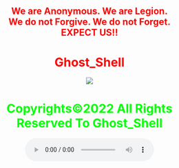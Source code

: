 <html>
    <center>
     <h2 style="color:red">
    We are Anonymous.
    We are Legion.<br>
    We do not Forgive.
    We do not Forget.<br>EXPECT US!!<br></h2>   
    <link rel="icon" type="image/x-icon" href="favicon.ico">
    <link rel="stylesheet" href="world.css">
        <h1 style="color:red">Ghost_Shell</h1><img src="https://i.ibb.co/SmLz9Fr/GHOOST.png"><br>
       <h1 style="color:#00ff00">Copyrights&copy;2022 All Rights Reserved To Ghost_Shell</h1>
        <div class="fa wp-icon">
<a href="https://www.facebook.com/" class="fa wp-icon fa-facebook-f fa-lg"></a>
<a href="https://twitter.com/"class="fa wp-icon fa-twitter fa-lg"></a>
<a href="https://www.instagram.com/"class="fa wp-icon fa-instagram fa-lg"></a>
<a href="https://www.youtube.com/"class="fa wp-icon fa-youtube fa-lg"></a>
<a href="https://github.com/" class="fa wp-icon fa-github fa-lg"></a>
</div>
<body> 
    
   <audio controls loop autoplay height="" width="">
<audio autoplay="true" src="Anonymous Hackers Song-We Are Anonymous.mp3"></audio>
<link href="https://fonts.googleapis.com/css?family=Lobster" rel="stylesheet" type="text/css">
     <script>alert("😎It is our great pleasure to have you on board!.A hearty welcome to you😎")</script>

